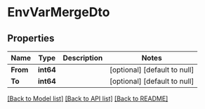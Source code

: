 # EnvVarMergeDto

## Properties
Name | Type | Description | Notes
------------ | ------------- | ------------- | -------------
**From** | **int64** |  | [optional] [default to null]
**To** | **int64** |  | [optional] [default to null]

[[Back to Model list]](../README.md#documentation-for-models) [[Back to API list]](../README.md#documentation-for-api-endpoints) [[Back to README]](../README.md)

